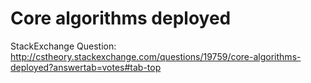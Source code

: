 # Core algorithms deployed


StackExchange Question:
http://cstheory.stackexchange.com/questions/19759/core-algorithms-deployed?answertab=votes#tab-top

